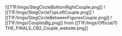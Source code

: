 
![[T1F/Imgs/StegCircleBottomRightCouple.png]]
![[T1F/Imgs/StegCircleTopLeftCouple.png]]
![[T1F/Imgs/StegCircleBetweenFiguresCouple.png]]
![[T1F/Imgs/CouplesBg.png]]
from [[T1F/Imgs/Official/1) THE_FINALS_CB2_Couple_website.png]]
